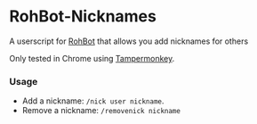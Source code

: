 # RohBot-Nicknames
A userscript for [RohBot](https://rohbot.net) that allows you add nicknames for others

Only tested in Chrome using [Tampermonkey](http://tampermonkey.net/).

### Usage
* Add a nickname: `/nick user nickname`.
* Remove a nickname: `/removenick nickname`
